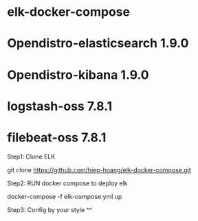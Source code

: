 # elk-docker-compose
# Opendistro-elasticsearch 1.9.0
# Opendistro-kibana 1.9.0
# logstash-oss 7.8.1
# filebeat-oss 7.8.1

Step1: Clone ELK 

git clone https://github.com/hiep-hoang/elk-docker-compose.git

Step2: RUN docker compose to deploy elk 

docker-compose -f elk-compose.yml up

Step3: Config by your style ^^
